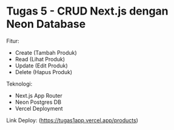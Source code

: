 # Tugas 5 - CRUD Next.js dengan Neon Database

Fitur:
- Create (Tambah Produk)
- Read (Lihat Produk)
- Update (Edit Produk)
- Delete (Hapus Produk)

Teknologi:
- Next.js App Router
- Neon Postgres DB
- Vercel Deployment

Link Deploy: (https://tugas1app.vercel.app/products)
